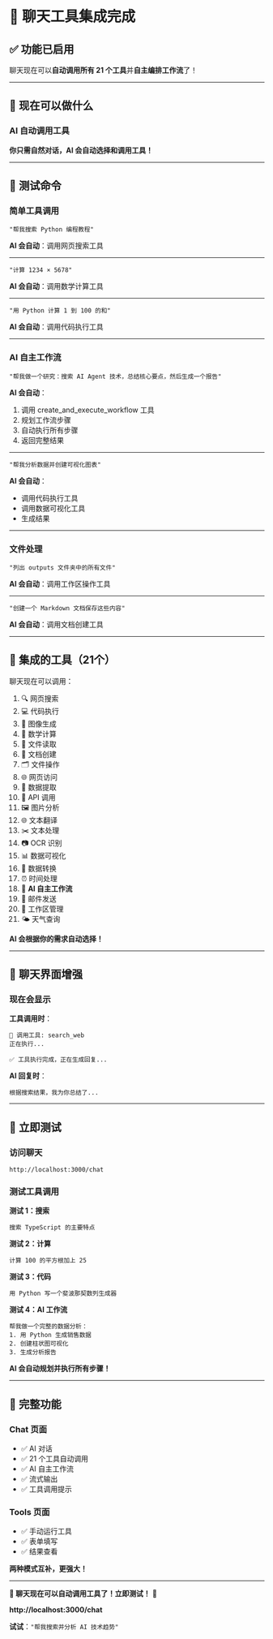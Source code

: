 # 🤖 聊天工具集成完成

## ✅ 功能已启用

聊天现在可以**自动调用所有 21 个工具**并**自主编排工作流**了！

---

## 🎯 现在可以做什么

### AI 自动调用工具

**你只需自然对话，AI 会自动选择和调用工具！**

---

## 💬 测试命令

### 简单工具调用
```
"帮我搜索 Python 编程教程"
```
**AI 会自动**：调用网页搜索工具

---

```
"计算 1234 × 5678"
```
**AI 会自动**：调用数学计算工具

---

```
"用 Python 计算 1 到 100 的和"
```
**AI 会自动**：调用代码执行工具

---

### AI 自主工作流

```
"帮我做一个研究：搜索 AI Agent 技术，总结核心要点，然后生成一个报告"
```

**AI 会自动**：
1. 调用 create_and_execute_workflow 工具
2. 规划工作流步骤
3. 自动执行所有步骤
4. 返回完整结果

---

```
"帮我分析数据并创建可视化图表"
```

**AI 会自动**：
- 调用代码执行工具
- 调用数据可视化工具
- 生成结果

---

### 文件处理

```
"列出 outputs 文件夹中的所有文件"
```

**AI 会自动**：调用工作区操作工具

---

```
"创建一个 Markdown 文档保存这些内容"
```

**AI 会自动**：调用文档创建工具

---

## 🔧 集成的工具（21个）

聊天现在可以调用：

1. 🔍 网页搜索
2. 💻 代码执行
3. 🎨 图像生成
4. 🔢 数学计算
5. 📖 文件读取
6. 📝 文档创建
7. 🗂️ 文件操作
8. 🌐 网页访问
9. 🎯 数据提取
10. 🔌 API 调用
11. 🖼️ 图片分析
12. 🌐 文本翻译
13. ✂️ 文本处理
14. 📷 OCR 识别
15. 📊 数据可视化
16. 🔄 数据转换
17. ⏰ 时间处理
18. 🤖 **AI 自主工作流**
19. 📧 邮件发送
20. 📂 工作区管理
21. 🌤️ 天气查询

**AI 会根据你的需求自动选择！**

---

## 🎨 聊天界面增强

### 现在会显示

**工具调用时**：
```
🔧 调用工具: search_web
正在执行...

✅ 工具执行完成，正在生成回复...
```

**AI 回复时**：
```
根据搜索结果，我为你总结了...
```

---

## 🚀 立即测试

### 访问聊天
```
http://localhost:3000/chat
```

### 测试工具调用

**测试 1：搜索**
```
搜索 TypeScript 的主要特点
```

**测试 2：计算**
```
计算 100 的平方根加上 25
```

**测试 3：代码**
```
用 Python 写一个斐波那契数列生成器
```

**测试 4：AI 工作流**
```
帮我做一个完整的数据分析：
1. 用 Python 生成销售数据
2. 创建柱状图可视化
3. 生成分析报告
```

**AI 会自动规划并执行所有步骤！**

---

## 🎊 完整功能

### Chat 页面
- ✅ AI 对话
- ✅ 21 个工具自动调用
- ✅ AI 自主工作流
- ✅ 流式输出
- ✅ 工具调用提示

### Tools 页面
- ✅ 手动运行工具
- ✅ 表单填写
- ✅ 结果查看

**两种模式互补，更强大！**

---

**🤖 聊天现在可以自动调用工具了！立即测试！** 🚀

**http://localhost:3000/chat**

**试试**：`"帮我搜索并分析 AI 技术趋势"`



